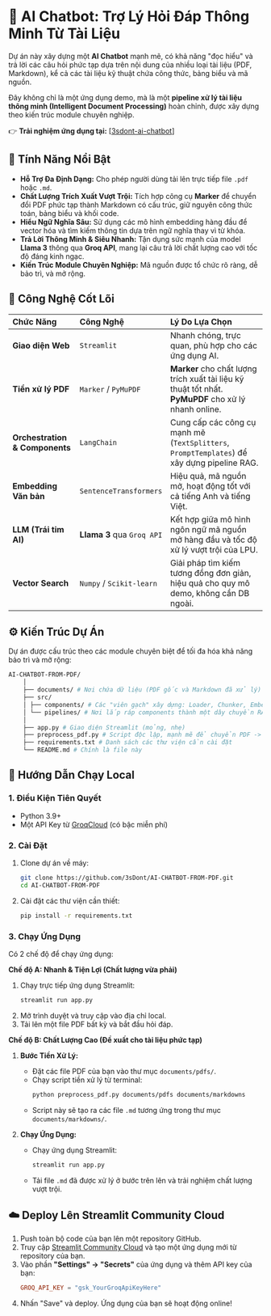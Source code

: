 # 🤖 AI Chatbot: Trợ Lý Hỏi Đáp Thông Minh Từ Tài Liệu

Dự án này xây dựng một **AI Chatbot** mạnh mẽ, có khả năng "đọc hiểu" và trả lời các câu hỏi phức tạp dựa trên nội dung của nhiều loại tài liệu (PDF, Markdown), kể cả các tài liệu kỹ thuật chứa công thức, bảng biểu và mã nguồn.

Đây không chỉ là một ứng dụng demo, mà là một **pipeline xử lý tài liệu thông minh (Intelligent Document Processing)** hoàn chỉnh, được xây dựng theo kiến trúc module chuyên nghiệp.

👉 **Trải nghiệm ứng dụng tại:** [[3sdont-ai-chatbot](https://3sdont-ai-chatbot-from-pdf.streamlit.app/)]

## 🎯 Tính Năng Nổi Bật

- **Hỗ Trợ Đa Định Dạng:** Cho phép người dùng tải lên trực tiếp file `.pdf` hoặc `.md`.
- **Chất Lượng Trích Xuất Vượt Trội:** Tích hợp công cụ **Marker** để chuyển đổi PDF phức tạp thành Markdown có cấu trúc, giữ nguyên công thức toán, bảng biểu và khối code.
- **Hiểu Ngữ Nghĩa Sâu:** Sử dụng các mô hình embedding hàng đầu để vector hóa và tìm kiếm thông tin dựa trên ngữ nghĩa thay vì từ khóa.
- **Trả Lời Thông Minh & Siêu Nhanh:** Tận dụng sức mạnh của model **Llama 3** thông qua **Groq API**, mang lại câu trả lời chất lượng cao với tốc độ đáng kinh ngạc.
- **Kiến Trúc Module Chuyên Nghiệp:** Mã nguồn được tổ chức rõ ràng, dễ bảo trì, và mở rộng.

## 🧠 Công Nghệ Cốt Lõi

| Chức Năng | Công Nghệ | Lý Do Lựa Chọn |
| :--- | :--- | :--- |
| **Giao diện Web** | `Streamlit` | Nhanh chóng, trực quan, phù hợp cho các ứng dụng AI. |
| **Tiền xử lý PDF** | `Marker` / `PyMuPDF` | **Marker** cho chất lượng trích xuất tài liệu kỹ thuật tốt nhất. **PyMuPDF** cho xử lý nhanh online. |
| **Orchestration & Components** | `LangChain` | Cung cấp các công cụ mạnh mẽ (`TextSplitters`, `PromptTemplates`) để xây dựng pipeline RAG. |
| **Embedding Văn bản** | `SentenceTransformers` | Hiệu quả, mã nguồn mở, hoạt động tốt với cả tiếng Anh và tiếng Việt. |
| **LLM (Trái tim AI)** | **Llama 3** qua `Groq API` | Kết hợp giữa mô hình ngôn ngữ mã nguồn mở hàng đầu và tốc độ xử lý vượt trội của LPU. |
| **Vector Search** | `Numpy` / `Scikit-learn` | Giải pháp tìm kiếm tương đồng đơn giản, hiệu quả cho quy mô demo, không cần DB ngoài. |

## ⚙️ Kiến Trúc Dự Án

Dự án được cấu trúc theo các module chuyên biệt để tối đa hóa khả năng bảo trì và mở rộng:
```bash
AI-CHATBOT-FROM-PDF/
    │
    ├── documents/ # Nơi chứa dữ liệu (PDF gốc và Markdown đã xử lý)
    ├── src/
    │ ├── components/ # Các "viên gạch" xây dựng: Loader, Chunker, Embedder,...
    │ └── pipelines/ # Nơi lắp ráp components thành một dây chuyền RAG hoàn chỉnh
    │
    ├── app.py # Giao diện Streamlit (mỏng, nhẹ)
    ├── preprocess_pdf.py # Script độc lập, mạnh mẽ để chuyển PDF -> Markdown
    ├── requirements.txt # Danh sách các thư viện cần cài đặt
    └── README.md # Chính là file này
```
    
## 🚀 Hướng Dẫn Chạy Local

### 1. Điều Kiện Tiên Quyết
- Python 3.9+
- Một API Key từ [GroqCloud](https://console.groq.com/keys) (có bậc miễn phí)

### 2. Cài Đặt

1.  Clone dự án về máy:
    ```bash
    git clone https://github.com/3sDont/AI-CHATBOT-FROM-PDF.git
    cd AI-CHATBOT-FROM-PDF
    ```

2.  Cài đặt các thư viện cần thiết:
    ```bash
    pip install -r requirements.txt
    ```

### 3. Chạy Ứng Dụng

Có 2 chế độ để chạy ứng dụng:

**Chế độ A: Nhanh & Tiện Lợi (Chất lượng vừa phải)**

1.  Chạy trực tiếp ứng dụng Streamlit:
    ```bash
    streamlit run app.py
    ```
2.  Mở trình duyệt và truy cập vào địa chỉ local.
3.  Tải lên một file PDF bất kỳ và bắt đầu hỏi đáp.

**Chế độ B: Chất Lượng Cao (Đề xuất cho tài liệu phức tạp)**

1.  **Bước Tiền Xử Lý:**
    - Đặt các file PDF của bạn vào thư mục `documents/pdfs/`.
    - Chạy script tiền xử lý từ terminal:
      ```bash
      python preprocess_pdf.py documents/pdfs documents/markdowns
      ```
    - Script này sẽ tạo ra các file `.md` tương ứng trong thư mục `documents/markdowns/`.

2.  **Chạy Ứng Dụng:**
    - Chạy ứng dụng Streamlit:
      ```bash
      streamlit run app.py
      ```
    - Tải file `.md` đã được xử lý ở bước trên lên và trải nghiệm chất lượng vượt trội.

## ☁️ Deploy Lên Streamlit Community Cloud

1.  Push toàn bộ code của bạn lên một repository GitHub.
2.  Truy cập [Streamlit Community Cloud](https://streamlit.io/cloud) và tạo một ứng dụng mới từ repository của bạn.
3.  Vào phần **"Settings" -> "Secrets"** của ứng dụng và thêm API key của bạn:
    ```toml
    GROQ_API_KEY = "gsk_YourGroqApiKeyHere"
    ```
4.  Nhấn "Save" và deploy. Ứng dụng của bạn sẽ hoạt động online!
